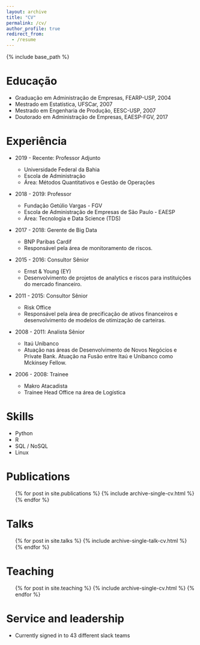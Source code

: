 ```yaml
---
layout: archive
title: "CV"
permalink: /cv/
author_profile: true
redirect_from:
  - /resume
---
```


{% include base_path %}

Educação
======
* Graduação em Administração de Empresas, FEARP-USP, 2004
* Mestrado em Estatística, UFSCar, 2007
* Mestrado em Engenharia de Produção, EESC-USP, 2007
* Doutorado em Administração de Empresas, EAESP-FGV, 2017

Experiência
======
* 2019 - Recente: Professor Adjunto
  * Universidade Federal da Bahia
  * Escola de Administração
  * Área: Métodos Quantitativos e Gestão de Operações

* 2018 - 2019: Professor
  * Fundação Getúlio Vargas - FGV
  * Escola de Administração de Empresas de São Paulo - EAESP
  * Área: Tecnologia e Data Science (TDS)

* 2017 - 2018: Gerente de Big Data
  * BNP Paribas Cardif
  * Responsável pela área de monitoramento de riscos.

* 2015 - 2016: Consultor Sênior
  * Ernst  & Young (EY)
  * Desenvolvimento de projetos de analytics e riscos para instituições do
mercado financeiro.

* 2011 - 2015: Consultor Sênior
  * Risk Office
  * Responsável pela área de precificação de ativos financeiros e
desenvolvimento de modelos de otimização de carteiras.

* 2008 - 2011: Analista Sênior
  * Itaú Unibanco
  * Atuação nas áreas de Desenvolvimento de Novos Negócios e Private Bank. Atuação na Fusão entre Itaú e Unibanco como Mckinsey Fellow.
  
* 2006 - 2008: Trainee
  * Makro Atacadista
  * Trainee Head Office na área de Logística


Skills
======
* Python 
* R
* SQL / NoSQL  
* Linux

Publications
======
  <ul>{% for post in site.publications %}
    {% include archive-single-cv.html %}
  {% endfor %}</ul>
  
Talks
======
  <ul>{% for post in site.talks %}
    {% include archive-single-talk-cv.html %}
  {% endfor %}</ul>
  
Teaching
======
  <ul>{% for post in site.teaching %}
    {% include archive-single-cv.html %}
  {% endfor %}</ul>
  
Service and leadership
======
* Currently signed in to 43 different slack teams
